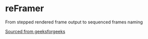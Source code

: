 # reFramer
From stepped rendered frame output to sequenced frames naming 

[Sourced from geeksforgeeks](https://www.geeksforgeeks.org/rename-multiple-files-using-python)